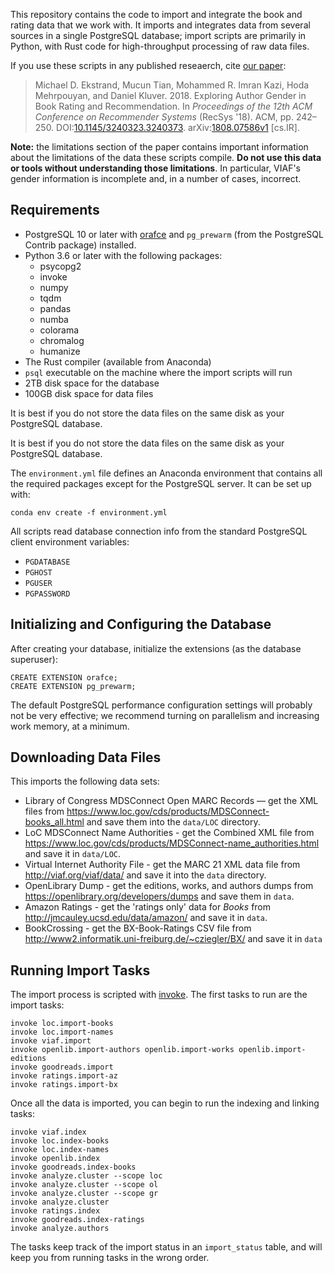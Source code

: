 This repository contains the code to import and integrate the book and rating data that we work with.
It imports and integrates data from several sources in a single PostgreSQL database; import scripts
are primarily in Python, with Rust code for high-throughput processing of raw data files.

If you use these scripts in any published reseaerch, cite [our paper](https://md.ekstrandom.net/pubs/book-author-gender):

> Michael D. Ekstrand, Mucun Tian, Mohammed R. Imran Kazi, Hoda Mehrpouyan, and Daniel Kluver. 2018. Exploring Author Gender in Book Rating and Recommendation. In *Proceedings of the 12th ACM Conference on Recommender Systems* (RecSys '18). ACM, pp. 242–250. DOI:[10.1145/3240323.3240373](https://doi.org/10.1145/3240323.3240373). arXiv:[1808.07586v1](https://arxiv.org/abs/1808.07586v1) [cs.IR].

**Note:** the limitations section of the paper contains important information about
the limitations of the data these scripts compile.  **Do not use this data or tools
without understanding those limitations**.  In particular, VIAF's gender information
is incomplete and, in a number of cases, incorrect.

## Requirements

- PostgreSQL 10 or later with [orafce](https://github.com/orafce/orafce) and `pg_prewarm` (from the
  PostgreSQL Contrib package) installed.
- Python 3.6 or later with the following packages:
    - psycopg2
    - invoke
    - numpy
    - tqdm
    - pandas
    - numba
    - colorama
    - chromalog
    - humanize
- The Rust compiler (available from Anaconda)
- `psql` executable on the machine where the import scripts will run
- 2TB disk space for the database
- 100GB disk space for data files

It is best if you do not store the data files on the same disk as your PostgreSQL database.

It is best if you do not store the data files on the same disk as your PostgreSQL database.

The `environment.yml` file defines an Anaconda environment that contains all the required packages except for the PostgreSQL server. It can be set up with:

    conda env create -f environment.yml

All scripts read database connection info from the standard PostgreSQL client environment variables:

- `PGDATABASE`
- `PGHOST`
- `PGUSER`
- `PGPASSWORD`

## Initializing and Configuring the Database

After creating your database, initialize the extensions (as the database superuser):

    CREATE EXTENSION orafce;
    CREATE EXTENSION pg_prewarm;

The default PostgreSQL performance configuration settings will probably not be
very effective; we recommend turning on parallelism and increasing work memory,
at a minimum.

## Downloading Data Files

This imports the following data sets:

-   Library of Congress MDSConnect Open MARC Records — get the XML files from <https://www.loc.gov/cds/products/MDSConnect-books_all.html>
    and save them into the `data/LOC` directory.
-   LoC MDSConnect Name Authorities - get the Combined XML file from <https://www.loc.gov/cds/products/MDSConnect-name_authorities.html>
    and save it in `data/LOC`.
-   Virtual Internet Authority File - get the MARC 21 XML data file from <http://viaf.org/viaf/data/> and save it into the `data` directory.
-   OpenLibrary Dump - get the editions, works, and authors dumps from <https://openlibrary.org/developers/dumps> and save them in `data`.
-   Amazon Ratings - get the 'ratings only' data for _Books_ from <http://jmcauley.ucsd.edu/data/amazon/> and save it in `data`.
-   BookCrossing - get the BX-Book-Ratings CSV file from <http://www2.informatik.uni-freiburg.de/~cziegler/BX/> and save it in `data`

## Running Import Tasks

The import process is scripted with [invoke](http://www.pyinvoke.org).  The first tasks to run are
the import tasks:

    invoke loc.import-books
    invoke loc.import-names
    invoke viaf.import
    invoke openlib.import-authors openlib.import-works openlib.import-editions
    invoke goodreads.import
    invoke ratings.import-az
    invoke ratings.import-bx

Once all the data is imported, you can begin to run the indexing and linking tasks:

    invoke viaf.index
    invoke loc.index-books
    invoke loc.index-names
    invoke openlib.index
    invoke goodreads.index-books
    invoke analyze.cluster --scope loc
    invoke analyze.cluster --scope ol
    invoke analyze.cluster --scope gr
    invoke analyze.cluster
    invoke ratings.index
    invoke goodreads.index-ratings
    invoke analyze.authors

The tasks keep track of the import status in an `import_status` table, and will
keep you from running tasks in the wrong order.
